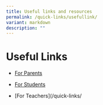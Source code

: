 ```yaml
---
title: Useful links and resources
permalink: /quick-links/usefullink/
variant: markdown
description: ""
---
```

Useful Links
============

* [For Parents](/quick-links)

* [For Students](/quick-links/)

* [For Teachers](/quick-links/